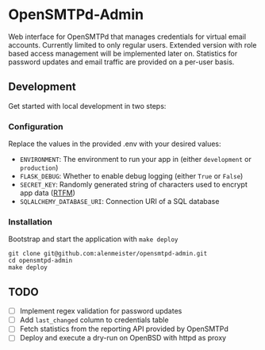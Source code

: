 # OpenSMTPd-Admin

Web interface for OpenSMTPd that manages credentials for virtual email accounts. Currently limited to only regular users. Extended version with role based access management will be implemented later on. Statistics for password updates and email traffic are provided on a per-user basis.

## Development

Get started with local development in two steps:

### Configuration

Replace the values in the provided .env with your desired values:

* `ENVIRONMENT`: The environment to run your app in (either `development` or `production`)
* `FLASK_DEBUG`: Whether to enable debug logging (either `True` or `False`)
* `SECRET_KEY`: Randomly generated string of characters used to encrypt app data ([RTFM](https://flask.palletsprojects.com/en/3.0.x/config/#SECRET_KEY))
* `SQLALCHEMY_DATABASE_URI`: Connection URI of a SQL database

### Installation

Bootstrap and start the application with `make deploy`

```shell
git clone git@github.com:alenmeister/opensmtpd-admin.git
cd opensmtpd-admin
make deploy
```

## TODO
- [ ] Implement regex validation for password updates
- [ ] Add `last_changed` column to credentials table
- [ ] Fetch statistics from the reporting API provided by OpenSMTPd
- [ ] Deploy and execute a dry-run on OpenBSD with httpd as proxy
